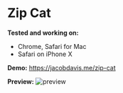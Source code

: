 # Zip Cat

**Tested and working on:**
- Chrome, Safari for Mac
- Safari on iPhone X

**Demo:** https://jacobdavis.me/zip-cat

**Preview:**
![preview](https://jacobdavis.me/zip-cat/preview.gif?v=2)
